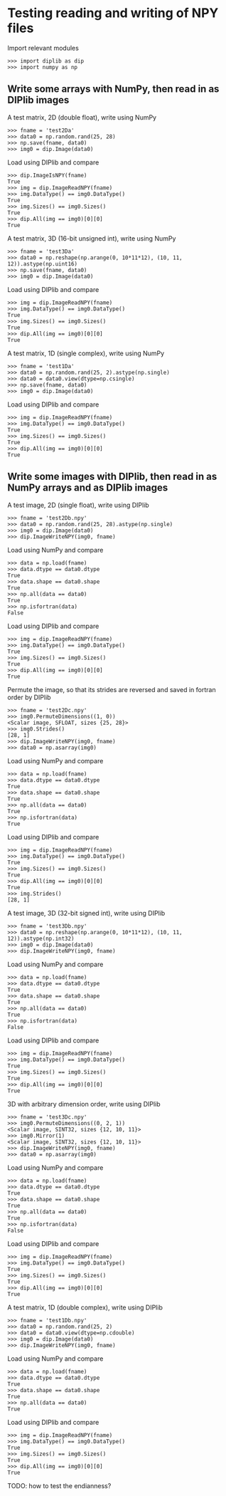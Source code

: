 Testing reading and writing of NPY files
===

Import relevant modules

    >>> import diplib as dip
    >>> import numpy as np

Write some arrays with NumPy, then read in as DIPlib images
---

A test matrix, 2D (double float), write using NumPy

    >>> fname = 'test2Da'
    >>> data0 = np.random.rand(25, 28)
    >>> np.save(fname, data0)
    >>> img0 = dip.Image(data0)

Load using DIPlib and compare

    >>> dip.ImageIsNPY(fname)
    True
    >>> img = dip.ImageReadNPY(fname)
    >>> img.DataType() == img0.DataType()
    True
    >>> img.Sizes() == img0.Sizes()
    True
    >>> dip.All(img == img0)[0][0]
    True

A test matrix, 3D (16-bit unsigned int), write using NumPy

    >>> fname = 'test3Da'
    >>> data0 = np.reshape(np.arange(0, 10*11*12), (10, 11, 12)).astype(np.uint16)
    >>> np.save(fname, data0)
    >>> img0 = dip.Image(data0)

Load using DIPlib and compare

    >>> img = dip.ImageReadNPY(fname)
    >>> img.DataType() == img0.DataType()
    True
    >>> img.Sizes() == img0.Sizes()
    True
    >>> dip.All(img == img0)[0][0]
    True

A test matrix, 1D (single complex), write using NumPy

    >>> fname = 'test1Da'
    >>> data0 = np.random.rand(25, 2).astype(np.single)
    >>> data0 = data0.view(dtype=np.csingle)
    >>> np.save(fname, data0)
    >>> img0 = dip.Image(data0)

Load using DIPlib and compare

    >>> img = dip.ImageReadNPY(fname)
    >>> img.DataType() == img0.DataType()
    True
    >>> img.Sizes() == img0.Sizes()
    True
    >>> dip.All(img == img0)[0][0]
    True

Write some images with DIPlib, then read in as NumPy arrays and as DIPlib images
---

A test image, 2D (single float), write using DIPlib

    >>> fname = 'test2Db.npy'
    >>> data0 = np.random.rand(25, 28).astype(np.single)
    >>> img0 = dip.Image(data0)
    >>> dip.ImageWriteNPY(img0, fname)

Load using NumPy and compare

    >>> data = np.load(fname)
    >>> data.dtype == data0.dtype
    True
    >>> data.shape == data0.shape
    True
    >>> np.all(data == data0)
    True
    >>> np.isfortran(data)
    False

Load using DIPlib and compare

    >>> img = dip.ImageReadNPY(fname)
    >>> img.DataType() == img0.DataType()
    True
    >>> img.Sizes() == img0.Sizes()
    True
    >>> dip.All(img == img0)[0][0]
    True

Permute the image, so that its strides are reversed and saved in fortran order by DIPlib

    >>> fname = 'test2Dc.npy'
    >>> img0.PermuteDimensions((1, 0))
    <Scalar image, SFLOAT, sizes {25, 28}>
    >>> img0.Strides()
    [28, 1]
    >>> dip.ImageWriteNPY(img0, fname)
    >>> data0 = np.asarray(img0)

Load using NumPy and compare

    >>> data = np.load(fname)
    >>> data.dtype == data0.dtype
    True
    >>> data.shape == data0.shape
    True
    >>> np.all(data == data0)
    True
    >>> np.isfortran(data)
    True

Load using DIPlib and compare

    >>> img = dip.ImageReadNPY(fname)
    >>> img.DataType() == img0.DataType()
    True
    >>> img.Sizes() == img0.Sizes()
    True
    >>> dip.All(img == img0)[0][0]
    True
    >>> img.Strides()
    [28, 1]

A test image, 3D (32-bit signed int), write using DIPlib

    >>> fname = 'test3Db.npy'
    >>> data0 = np.reshape(np.arange(0, 10*11*12), (10, 11, 12)).astype(np.int32)
    >>> img0 = dip.Image(data0)
    >>> dip.ImageWriteNPY(img0, fname)

Load using NumPy and compare

    >>> data = np.load(fname)
    >>> data.dtype == data0.dtype
    True
    >>> data.shape == data0.shape
    True
    >>> np.all(data == data0)
    True
    >>> np.isfortran(data)
    False

Load using DIPlib and compare

    >>> img = dip.ImageReadNPY(fname)
    >>> img.DataType() == img0.DataType()
    True
    >>> img.Sizes() == img0.Sizes()
    True
    >>> dip.All(img == img0)[0][0]
    True

3D with arbitrary dimension order, write using DIPlib

    >>> fname = 'test3Dc.npy'
    >>> img0.PermuteDimensions((0, 2, 1))
    <Scalar image, SINT32, sizes {12, 10, 11}>
    >>> img0.Mirror(1)
    <Scalar image, SINT32, sizes {12, 10, 11}>
    >>> dip.ImageWriteNPY(img0, fname)
    >>> data0 = np.asarray(img0)

Load using NumPy and compare

    >>> data = np.load(fname)
    >>> data.dtype == data0.dtype
    True
    >>> data.shape == data0.shape
    True
    >>> np.all(data == data0)
    True
    >>> np.isfortran(data)
    False

Load using DIPlib and compare

    >>> img = dip.ImageReadNPY(fname)
    >>> img.DataType() == img0.DataType()
    True
    >>> img.Sizes() == img0.Sizes()
    True
    >>> dip.All(img == img0)[0][0]
    True

A test matrix, 1D (double complex), write using DIPlib

    >>> fname = 'test1Db.npy'
    >>> data0 = np.random.rand(25, 2)
    >>> data0 = data0.view(dtype=np.cdouble)
    >>> img0 = dip.Image(data0)
    >>> dip.ImageWriteNPY(img0, fname)

Load using NumPy and compare

    >>> data = np.load(fname)
    >>> data.dtype == data0.dtype
    True
    >>> data.shape == data0.shape
    True
    >>> np.all(data == data0)
    True

Load using DIPlib and compare

    >>> img = dip.ImageReadNPY(fname)
    >>> img.DataType() == img0.DataType()
    True
    >>> img.Sizes() == img0.Sizes()
    True
    >>> dip.All(img == img0)[0][0]
    True

TODO: how to test the endianness?
